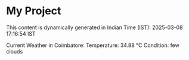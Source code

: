 # My Project

This content is dynamically generated in Indian Time (IST): 2025-03-08 17:16:54 IST


Current Weather in Coimbatore:
Temperature: 34.88 °C
Condition: few clouds
